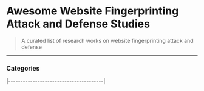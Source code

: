 # Awesome Website Fingerprinting Attack and Defense Studies
> A curated list of research works on website fingerprinting attack and defense

----

### Categories

|---------------------------------------|
